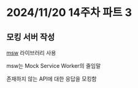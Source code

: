 # 2024/11/20 14주차 파트 3

## 모킹 서버 작성

[msw](https://mswjs.io) 라이브러리 사용

msw는 Mock Service Worker의 줄임말

존재하지 않는 API에 대한 응답을 모킹함
